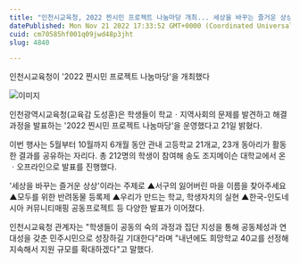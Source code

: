 ```yaml
---
title: "인천시교육청, 2022 찐시민 프로젝트 나눔마당 개최... 세상을 바꾸는 즐거운 상상"
datePublished: Mon Nov 21 2022 17:33:52 GMT+0000 (Coordinated Universal Time)
cuid: cm70585hf001q09jwd48p3jht
slug: 4840

---
```



인천시교육청이 '2022 찐시민 프로젝트 나눔마당'을 개최했다

![이미지](https://cdn.hashnode.com/res/hashnode/image/upload/v1739257863592/028029b7-baf3-4463-b275-d80a2d0fb002.jpeg)

인천광역시교육청(교육감 도성훈)은 학생들이 학교ㆍ지역사회의 문제를 발견하고 해결 과정을 발표하는 '2022 찐시민 프로젝트 나눔마당'을 운영했다고 21일 밝혔다.

이번 행사는 5월부터 10월까지 6개월 동안 관내 고등학교 21개교, 23개 동아리가 활동한 결과를 공유하는 자리다. 총 212명의 학생이 참여해 송도 조지메이슨 대학교에서 온ㆍ오프라인으로 발표를 진행했다.

'세상을 바꾸는 즐거운 상상'이라는 주제로 ▲서구의 잃어버린 마을 이름을 찾아주세요 ▲모두를 위한 반려동물 등록제 ▲우리가 만드는 학교, 학생자치의 실현 ▲한국-인도네시아 커뮤니티매핑 공동프로젝트 등 다양한 발표가 이어졌다.

인천시교육청 관계자는 "학생들이 공동의 숙의 과정과 집단 지성을 통해 공동체성과 연대성을 갖춘 민주시민으로 성장하길 기대한다"라며 "내년에도 희망학교 40교를 선정해 지속해서 지원 규모를 확대하겠다"고 말했다.